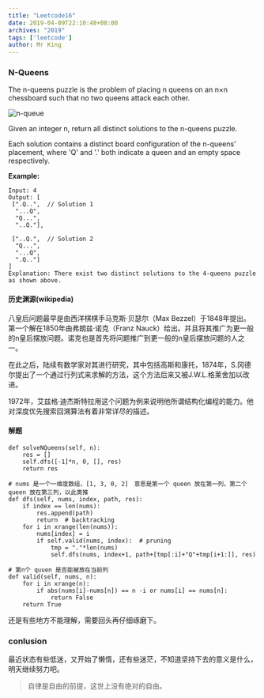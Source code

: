```yaml
---
title: "Leetcode16"
date: 2019-04-09T22:10:48+08:00
archives: "2019"
tags: ['leetcode']
author: Mr King
---
```


### N-Queens

The n-queens puzzle is the problem of placing n queens on an n×n chessboard such that no two queens attack each other.

![n-queue](https://assets.leetcode.com/uploads/2018/10/12/8-queens.png)

Given an integer n, return all distinct solutions to the n-queens puzzle.

Each solution contains a distinct board configuration of the n-queens' placement, where 'Q' and '.' both indicate a queen and an empty space respectively.

**Example:**

```
Input: 4
Output: [
 [".Q..",  // Solution 1
  "...Q",
  "Q...",
  "..Q."],

 ["..Q.",  // Solution 2
  "Q...",
  "...Q",
  ".Q.."]
]
Explanation: There exist two distinct solutions to the 4-queens puzzle as shown above.
```

#### 历史渊源(wikipedia)

八皇后问题最早是由西洋棋棋手马克斯·贝瑟尔（Max Bezzel）于1848年提出。第一个解在1850年由弗朗兹·诺克（Franz Nauck）给出。并且将其推广为更一般的n皇后摆放问题。诺克也是首先将问题推广到更一般的n皇后摆放问题的人之一。

在此之后，陆续有数学家对其进行研究，其中包括高斯和康托，1874年，S.冈德尔提出了一个通过行列式来求解的方法，这个方法后来又被J.W.L.格莱舍加以改进。

1972年，艾兹格·迪杰斯特拉用这个问题为例来说明他所谓结构化编程的能力。他对深度优先搜索回溯算法有着非常详尽的描述。

#### 解题


```
def solveNQueens(self, n):
    res = []
    self.dfs([-1]*n, 0, [], res)
    return res
 
# nums 是一个一维度数组，[1, 3, 0, 2]　意思是第一个 queen 放在第一列，第二个 queen 放在第三列，以此类推
def dfs(self, nums, index, path, res):
    if index == len(nums):
        res.append(path)
        return  # backtracking
    for i in xrange(len(nums)):
        nums[index] = i
        if self.valid(nums, index):  # pruning
            tmp = "."*len(nums)
            self.dfs(nums, index+1, path+[tmp[:i]+"Q"+tmp[i+1:]], res)

# 第n个 quuen 是否能被放在当前列
def valid(self, nums, n):
    for i in xrange(n):
        if abs(nums[i]-nums[n]) == n -i or nums[i] == nums[n]:
            return False
    return True
```

还是有些地方不能理解，需要回头再仔细琢磨下。

### conlusion

最近状态有些低迷，又开始了懒惰，还有些迷茫，不知道坚持下去的意义是什么，明天继续努力吧。

> 自律是自由的前提，这世上没有绝对的自由。